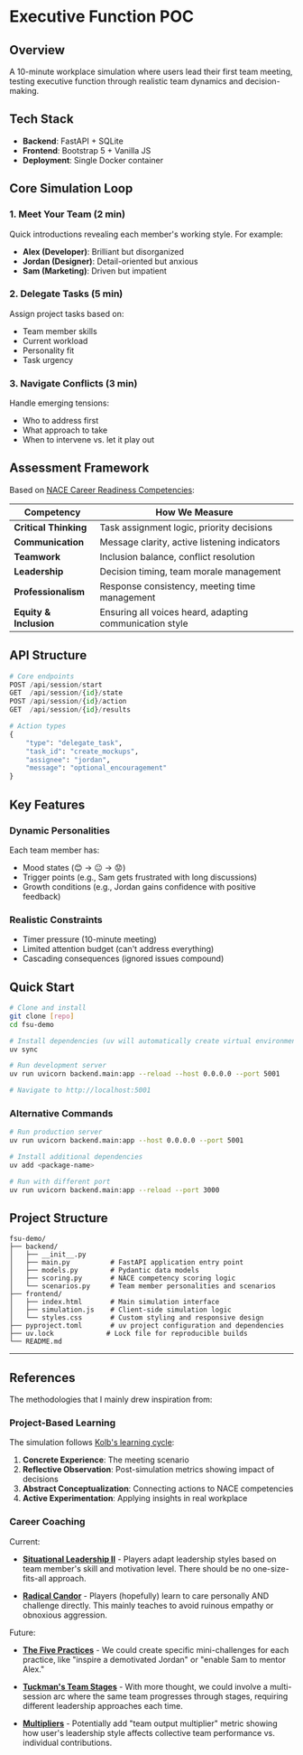 # Executive Function POC

## Overview
A 10-minute workplace simulation where users lead their first team meeting, testing executive function through realistic team dynamics and decision-making.

## Tech Stack
- **Backend**: FastAPI + SQLite
- **Frontend**: Bootstrap 5 + Vanilla JS
- **Deployment**: Single Docker container

## Core Simulation Loop

### 1. Meet Your Team (2 min)
Quick introductions revealing each member's working style. For example:
- **Alex (Developer)**: Brilliant but disorganized
- **Jordan (Designer)**: Detail-oriented but anxious  
- **Sam (Marketing)**: Driven but impatient

### 2. Delegate Tasks (5 min)
Assign project tasks based on:
- Team member skills
- Current workload
- Personality fit
- Task urgency

### 3. Navigate Conflicts (3 min)
Handle emerging tensions:
- Who to address first
- What approach to take
- When to intervene vs. let it play out

## Assessment Framework

Based on [NACE Career Readiness Competencies](https://www.naceweb.org/career-readiness/competencies/career-readiness-defined#competencies):

| Competency | How We Measure |
|------------|----------------|
| **Critical Thinking** | Task assignment logic, priority decisions |
| **Communication** | Message clarity, active listening indicators |
| **Teamwork** | Inclusion balance, conflict resolution |
| **Leadership** | Decision timing, team morale management |
| **Professionalism** | Response consistency, meeting time management |
| **Equity & Inclusion** | Ensuring all voices heard, adapting communication style |

## API Structure

```python
# Core endpoints
POST /api/session/start
GET  /api/session/{id}/state
POST /api/session/{id}/action
GET  /api/session/{id}/results

# Action types
{
    "type": "delegate_task",
    "task_id": "create_mockups",
    "assignee": "jordan",
    "message": "optional_encouragement"
}
```

## Key Features

### Dynamic Personalities
Each team member has:
- Mood states (😊 → 😐 → 😟)
- Trigger points (e.g., Sam gets frustrated with long discussions)
- Growth conditions (e.g., Jordan gains confidence with positive feedback)

### Realistic Constraints
- Timer pressure (10-minute meeting)
- Limited attention budget (can't address everything)
- Cascading consequences (ignored issues compound)

## Quick Start

```bash
# Clone and install
git clone [repo]
cd fsu-demo

# Install dependencies (uv will automatically create virtual environment)
uv sync

# Run development server
uv run uvicorn backend.main:app --reload --host 0.0.0.0 --port 5001

# Navigate to http://localhost:5001
```

### Alternative Commands

```bash
# Run production server
uv run uvicorn backend.main:app --host 0.0.0.0 --port 5001

# Install additional dependencies
uv add <package-name>

# Run with different port
uv run uvicorn backend.main:app --reload --port 3000
```

## Project Structure
```
fsu-demo/
├── backend/
│   ├── __init__.py
│   ├── main.py          # FastAPI application entry point
│   ├── models.py        # Pydantic data models
│   ├── scoring.py       # NACE competency scoring logic
│   └── scenarios.py     # Team member personalities and scenarios
├── frontend/
│   ├── index.html       # Main simulation interface
│   ├── simulation.js    # Client-side simulation logic
│   └── styles.css       # Custom styling and responsive design
├── pyproject.toml       # uv project configuration and dependencies
├── uv.lock             # Lock file for reproducible builds
└── README.md
```

---

## References
The methodologies that I mainly drew inspiration from:

### Project-Based Learning
The simulation follows [Kolb's learning cycle](https://www.simplypsychology.org/learning-kolb.html):
1. **Concrete Experience**: The meeting scenario
2. **Reflective Observation**: Post-simulation metrics showing impact of decisions
3. **Abstract Conceptualization**: Connecting actions to NACE competencies
4. **Active Experimentation**: Applying insights in real workplace

### Career Coaching

Current:
- **[Situational Leadership II](https://www.kenblanchard.com/Solutions/Situational-Leadership-II)** - Players adapt leadership styles based on team member's skill and motivation level. There should be no one-size-fits-all approach.  

- **[Radical Candor](https://www.radicalcandor.com/our-approach/)** - Players (hopefully) learn to care personally AND challenge directly. This mainly teaches to avoid ruinous empathy or obnoxious aggression. 

Future:

- **[The Five Practices](https://www.leadershipchallenge.com/about-tlc-about.aspx)** - We could create specific mini-challenges for each practice, like "inspire a demotivated Jordan" or "enable Sam to mentor Alex."

- **[Tuckman's Team Stages](https://www.mindtools.com/pages/article/newLDR_86.htm)** - With more thought, we could involve a multi-session arc where the same team progresses through stages, requiring different leadership approaches each time.

- **[Multipliers](https://thewisemangroup.com/books/multipliers/)** - Potentially add "team output multiplier" metric showing how user's leadership style affects collective team performance vs. individual contributions.
